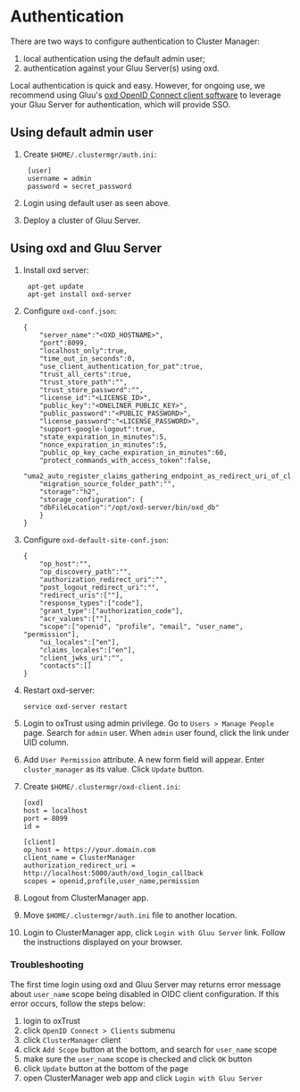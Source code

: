 # Authentication
There are two ways to configure authentication to Cluster Manager: 

1. local authentication using the default admin user;    
1. authentication against your Gluu Server(s) using oxd.    

Local authentication is quick and easy. However, for ongoing use, we recommend using Gluu's [oxd OpenID Connect client software](https://gluu.org/docs/oxd) to leverage your Gluu Server for authentication, which will provide SSO. 

## Using default admin user

1. Create `$HOME/.clustermgr/auth.ini`:     
    

        [user]
        username = admin
        password = secret_password     

1. Login using default user as seen above.

1. Deploy a cluster of Gluu Server.

## Using oxd and Gluu Server

1. Install oxd server:       
        
        apt-get update
        apt-get install oxd-server   
    
1. Configure `oxd-conf.json`:                      
    ```    
    {    
        "server_name":"<OXD_HOSTNAME>",    
        "port":8099,    
        "localhost_only":true,    
        "time_out_in_seconds":0,    
        "use_client_authentication_for_pat":true,    
        "trust_all_certs":true,    
        "trust_store_path":"",    
        "trust_store_password":"",    
        "license_id":"<LICENSE_ID>",    
        "public_key":"<ONELINER_PUBLIC_KEY>",        
        "public_password":"<PUBLIC_PASSWORD>",        
        "license_password":"<LICENSE_PASSWORD>",        
        "support-google-logout":true,    
        "state_expiration_in_minutes":5,    
        "nonce_expiration_in_minutes":5,    
        "public_op_key_cache_expiration_in_minutes":60,    
        "protect_commands_with_access_token":false,    
        "uma2_auto_register_claims_gathering_endpoint_as_redirect_uri_of_client":true,    
        "migration_source_folder_path":"",    
        "storage":"h2",    
        "storage_configuration": {    
        "dbFileLocation":"/opt/oxd-server/bin/oxd_db"    
        }    
    }    
    ```    
    
1. Configure `oxd-default-site-conf.json`:        
    
    ```    
    {    
        "op_host":"",    
        "op_discovery_path":"",    
        "authorization_redirect_uri":"",    
        "post_logout_redirect_uri":"",    
        "redirect_uris":[""],    
        "response_types":["code"],    
        "grant_type":["authorization_code"],    
        "acr_values":[""],    
        "scope":["openid", "profile", "email", "user_name", "permission"],    
        "ui_locales":["en"],    
        "claims_locales":["en"],    
        "client_jwks_uri":"",    
        "contacts":[]    
    }    
    ```    

1. Restart oxd-server:    
    
    ```    
    service oxd-server restart    
    ```    

1. Login to oxTrust using admin privilege. Go to `Users > Manage People` page. Search for `admin` user. When `admin` user found, click the link under UID column.

1. Add `User Permission` attribute. A new form field will appear. Enter `cluster_manager` as its value. Click `Update` button.

1. Create `$HOME/.clustermgr/oxd-client.ini`:        
        
    ```    
    [oxd]    
    host = localhost    
    port = 8099    
    id =     
    
    [client]    
    op_host = https://your.domain.com    
    client_name = ClusterManager    
    authorization_redirect_uri = http://localhost:5000/auth/oxd_login_callback    
    scopes = openid,profile,user_name,permission    
    ```    
        
1. Logout from ClusterManager app.

1. Move `$HOME/.clustermgr/auth.ini` file to another location.

1. Login to ClusterManager app, click `Login with Gluu Server` link. Follow the instructions displayed on your browser.

### Troubleshooting

The first time login using oxd and Gluu Server may returns error message about `user_name` scope being disabled 
in OIDC client configuration. If this error occurs, follow the steps below:
    
1. login to oxTrust    
1. click `OpenID Connect > Clients` submenu        
1. click `ClusterManager` client    
1. click `Add Scope` button at the bottom, and search for `user_name` scope        
1. make sure the `user_name` scope is checked and click `OK` button    
1. click `Update` button at the bottom of the page    
1. open ClusterManager web app and click `Login with Gluu Server`    
    
